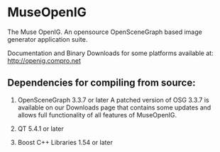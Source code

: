# MuseOpenIG
The Muse OpenIG.  An opensource OpenSceneGraph based image generator application suite.

Documentation and Binary Downloads for some platforms available at: http://openig.compro.net

Dependencies for compiling from source:
--------------------------------------
1.  OpenSceneGraph 3.3.7 or later
    A patched version of OSG 3.3.7 is available on our Downloads
    page that contains some updates and allows full functionality
    of all features of MuseOpenIG.

2.  QT 5.4.1 or later
3.  Boost C++ Libraries 1.54 or later
